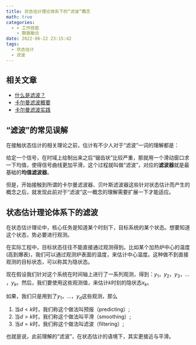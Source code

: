 ```yaml
---
title: 状态估计理论体系下的“滤波”概念
math: true
categories:
  - - 工作技能
    - 数据融合
date: 2022-06-22 23:15:42
tags:
  - 状态估计
  - 滤波
---
```

## 相关文章
- [什么是滤波？](https://guohongming.xyz/2022/06/22/%E7%8A%B6%E6%80%81%E4%BC%B0%E8%AE%A1%E7%90%86%E8%AE%BA%E4%BD%93%E7%B3%BB%E4%B8%8B%E7%9A%84%E2%80%9C%E6%BB%A4%E6%B3%A2%E2%80%9D%E6%A6%82%E5%BF%B5/)
- [卡尔曼滤波概要](https://guohongming.xyz/2021/05/22/%E5%8D%A1%E5%B0%94%E6%9B%BC%E6%BB%A4%E6%B3%A2%E6%A6%82%E8%A6%81/)
- [卡尔曼滤波实践](https://guohongming.xyz/2021/06/05/%E5%8D%A1%E5%B0%94%E6%9B%BC%E6%BB%A4%E6%B3%A2%E5%AE%9E%E8%B7%B5/)

## “滤波”的常见误解
在接触状态估计的相关理论之前，估计有不少人对于“滤波”一词的理解都是：

给定一个信号，在时域上绘制出来之后“锯齿状”比较严重，那就用一个滑动窗口求一下均值，使得信号曲线更加平滑，这个过程就叫做“滤波”，对应的**滤波器**就是最基础的**均值滤波器**。

但是，开始接触到所谓的卡尔曼滤波器、贝叶斯滤波器这些针对状态估计而产生的概念之后，就发现此前对于“滤波”这一概念的理解需要扩展一下才能适应。

## 状态估计理论体系下的滤波
在状态估计理论中，核心任务是知道某个时刻下，目标系统的某个状态。想要知道这个状态，势必要进行观测。

在实际工程中，目标状态往往不能直接通过观测得到。比如某个加热炉中心的温度(高到爆表)，我们可以通过观测炉表面的温度，来估计中心温度。这种做不到直接观测的目标状态，可以称其为隐状态。

现在假设我们针对这个系统在时间轴上进行了一系列观测，得到：$y_1$，$y_2$，$y_3$，... ，$y_k$。然后，我们要使用这些观测值，来估计$k$时刻的隐状态$x_k$。

如果，我们只是用到了$y_1$，...，$y_d$这些观测，那么
1. 当$d < k$时，我们称这个做法叫预报（predicting）;
2. 当$d > k$时，我们称这个做法叫平滑（smoothing）;
3. 当$d = k$时，我们称这个做法叫滤波（filtering）;

也就是说，此前理解的“滤波”，在状态估计的语境下，其实更接近与平滑。